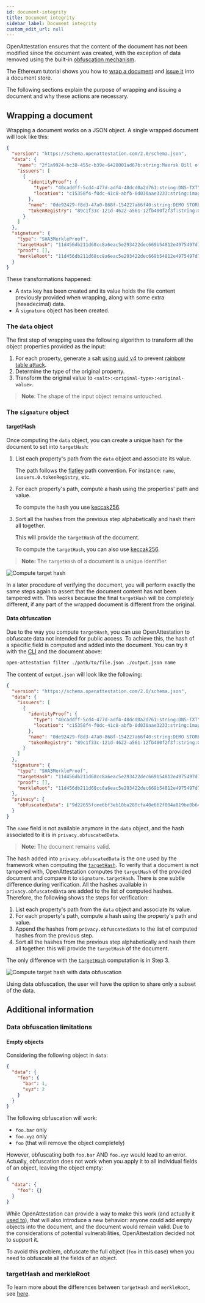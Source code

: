 ```yaml
---
id: document-integrity
title: Document integrity
sidebar_label: Document integrity
custom_edit_url: null
---
```


OpenAttestation ensures that the content of the document has not been modified since the document was created, with the exception of data removed using the built-in [obfuscation mechanism](/docs/lib-section/remote-files/open-attestation#obfuscating-data).

The Ethereum tutorial shows you how to [wrap a document](/docs/ethereum-section/wrap-document-eth) and [issue it](/docs/ethereum-section/issue-document) into a document store. 

The following sections explain the purpose of wrapping and issuing a document and why these actions are necessary.

## Wrapping a document

Wrapping a document works on a JSON object. A single wrapped document will look like this:

```json
{
  "version": "https://schema.openattestation.com/2.0/schema.json",
  "data": {
    "name": "2f1a9924-bc38-455c-b39e-6420001ad67b:string:Maersk Bill of Lading",
    "issuers": [
      {
        "identityProof": {
          "type": "40caddff-5cd4-477d-adf4-48dcd0a2d761:string:DNS-TXT",
          "location": "c15358f4-f0dc-41c8-abfb-0d030aae3233:string:imaginative-amber-ferret.sandbox.openattestation.com"
        },
        "name": "0de92429-f8d3-47a0-868f-154227a66f40:string:DEMO STORE",
        "tokenRegistry": "89c1f33c-121d-4622-a561-12fb400f2f3f:string:0x8194648f40ED07F841fA357Bf52CBE8D6d7ce48D"
      }
    ]
  },
  "signature": {
    "type": "SHA3MerkleProof",
    "targetHash": "11d456db211d68cc8a6eac5e293422dec669b54812e4975497d7099467335987",
    "proof": [],
    "merkleRoot": "11d456db211d68cc8a6eac5e293422dec669b54812e4975497d7099467335987"
  }
}
```

These transformations happened:

- A `data` key has been created and its value holds the file content previously provided when wrapping, along with some extra (hexadecimal) data.
- A `signature` object has been created.

### The `data` object

The first step of wrapping uses the following algorithm to transform all the object properties provided as the input:

1. For each property, generate a salt [using uuid v4](https://www.npmjs.com/package/uuid) to prevent [rainbow table attack](https://en.wikipedia.org/wiki/Rainbow_table).
1. Determine the type of the original property.
1. Transform the original value to `<salt>:<original-type>:<original-value>`.

>**Note**: The shape of the input object remains untouched.

### The `signature` object

#### targetHash

Once computing the `data` object, you can create a unique hash for the document to set into `targetHash`:

1. List each property's path from the `data` object and associate its value. 

    The path follows the [flatley](https://github.com/antony/flatley) path convention. For instance: `name`, `issuers.0.tokenRegistry`, etc.

1. For each property's path, compute a hash using the properties' path and value. 

    To compute the hash you use [keccak256](https://en.wikipedia.org/wiki/SHA-3).

1. Sort all the hashes from the previous step alphabetically and hash them all together.        
    
    This will provide the `targetHash` of the document. 
    
    To compute the `targetHash`, you can also use [keccak256](https://en.wikipedia.org/wiki/SHA-3).

>**Note:** The `targetHash` of a document is a unique identifier.

![Compute target hash](/docs/verify-section/document-integrity/target-hash.png)

In a later procedure of verifying the document, you will perform exactly the same steps again to assert that the document content has not been tampered with. This works because the final `targetHash` will be completely different, if any part of the wrapped document is different from the original.

#### Data obfuscation

Due to the way you compute `targetHash`, you can use OpenAttestation to obfuscate data not intended for public access. To achieve this, the hash of a specific field is computed and added into the document. You can try it with the [CLI](/docs/lib-section/remote-files/open-attestation-cli) and the document above:

```bash
open-attestation filter ./path/to/file.json ./output.json name
```

The content of `output.json` will look like the following:

```json
{
  "version": "https://schema.openattestation.com/2.0/schema.json",
  "data": {
    "issuers": [
      {
        "identityProof": {
          "type": "40caddff-5cd4-477d-adf4-48dcd0a2d761:string:DNS-TXT",
          "location": "c15358f4-f0dc-41c8-abfb-0d030aae3233:string:imaginative-amber-ferret.sandbox.openattestation.com"
        },
        "name": "0de92429-f8d3-47a0-868f-154227a66f40:string:DEMO STORE",
        "tokenRegistry": "89c1f33c-121d-4622-a561-12fb400f2f3f:string:0x8194648f40ED07F841fA357Bf52CBE8D6d7ce48D"
      }
    ]
  },
  "signature": {
    "type": "SHA3MerkleProof",
    "targetHash": "11d456db211d68cc8a6eac5e293422dec669b54812e4975497d7099467335987",
    "proof": [],
    "merkleRoot": "11d456db211d68cc8a6eac5e293422dec669b54812e4975497d7099467335987"
  },
  "privacy": {
    "obfuscatedData": ["9d22655fcee6bf3eb10ba280cfa40e662f004a819be0b64e2fe9d0cebba6788f"]
  }
}
```

The `name` field is not available anymore in the `data` object, and the hash associated to it is in `privacy.obfuscatedData`.

>**Note:** The document remains valid.

The hash added into `privacy.obfuscatedData` is the one used by the framework when computing the [`targetHash`](#targethash). To verify that a document is not tampered with, OpenAttestation computes the `targetHash` of the provided document and compare it to `signature.targetHash`. There is one subtle difference during verification. All the hashes available in `privacy.obfuscatedData` are added to the list of computed hashes. Therefore, the following shows the steps for verification:

1. List each property's path from the `data` object and associate its value.
1. For each property's path, compute a hash using the property's path and value.
1. Append the hashes from `privacy.obfuscatedData` to the list of computed hashes from the previous step.
1. Sort all the hashes from the previous step alphabetically and hash them all together: this will provide the `targetHash` of the document.

The only difference with the [`targetHash`](#targethash) computation is in Step 3.

![Compute target hash with data obfuscation](/docs/verify-section/document-integrity/target-hash-with-data-obfuscation.png)

Using data obfuscation, the user will have the option to share only a subset of the data.

## Additional information

### Data obfuscation limitations

#### Empty objects

Considering the following object in `data`:

```json
{
  "data": {
    "foo": {
      "bar": 1,
      "xyz": 2
    }
  }
}
```

The following obfuscation will work:

- `foo.bar` only
- `foo.xyz` only
- `foo` (that will remove the object completely)

However, obfuscating both `foo.bar` AND `foo.xyz` would lead to an error. Actually, obfuscation does not work when you apply it to all individual fields of an object, leaving the object empty:

```json
{
  "data": {
    "foo": {}
  }
}
```

While OpenAttestation can provide a way to make this work (and actually it [used to](https://github.com/Open-Attestation/open-attestation/commit/a0c783ff399f0d8a3390dcf6173c4287a051082d)), that will also introduce a new behavior: anyone could add empty objects into the document, and the document would remain valid. Due to the considerations of potential vulnerabilities, OpenAttestation decided not to support it.

To avoid this problem, obfuscate the full object (`foo` in this case) when you need to obfuscate all the fields of an object.

### targetHash and merkleRoot

To learn more about the differences between `targetHash` and `merkleRoot`, see [here](/docs/verify-section/issuance-status#merkleroot).